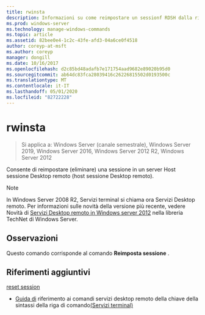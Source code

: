 ```yaml
---
title: rwinsta
description: Informazioni su come reimpostare un sessionf RDSH dalla riga di comando.
ms.prod: windows-server
ms.technology: manage-windows-commands
ms.topic: article
ms.assetid: 82bee0e4-1c2c-43fe-afd3-04a6ce0f4518
author: coreyp-at-msft
ms.author: coreyp
manager: dongill
ms.date: 10/16/2017
ms.openlocfilehash: d2c85bd48adafb7e171754aad9682e89020b95d0
ms.sourcegitcommit: ab64dc83fca28039416c26226815502d0193500c
ms.translationtype: MT
ms.contentlocale: it-IT
ms.lasthandoff: 05/01/2020
ms.locfileid: "82722228"
---
```

# <a name="rwinsta"></a>rwinsta

> Si applica a: Windows Server (canale semestrale), Windows Server 2019, Windows Server 2016, Windows Server 2012 R2, Windows Server 2012

Consente di reimpostare (eliminare) una sessione in un server Host sessione Desktop remoto (host sessione Desktop remoto).

> [!NOTE]
> In Windows Server 2008 R2, Servizi terminal si chiama ora Servizi Desktop remoto. Per informazioni sulle novità della versione più recente, vedere Novità di [Servizi Desktop remoto in Windows server 2012](https://technet.microsoft.com/library/hh831527) nella libreria TechNet di Windows Server.

## <a name="remarks"></a>Osservazioni
Questo comando corrisponde al comando **Reimposta sessione** .

## <a name="additional-references"></a>Riferimenti aggiuntivi
[reset session](reset-session.md)
- [Guida di](command-line-syntax-key.md)
riferimento ai comandi servizi desktop remoto della chiave della sintassi della riga di comando[(Servizi terminal)](remote-desktop-services-terminal-services-command-reference.md)

